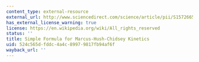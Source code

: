 ```yaml
---
content_type: external-resource
external_url: http://www.sciencedirect.com/science/article/pii/S1572665714004330
has_external_license_warning: true
license: https://en.wikipedia.org/wiki/All_rights_reserved
status: ''
title: Simple Formula for Marcus-Hush-Chidsey Kinetics
uid: 524c565d-fddc-4a4c-8997-9817fb94af6f
wayback_url: ''
---
```

